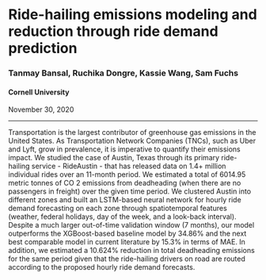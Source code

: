 # Ride-hailing emissions modeling and reduction through ride demand prediction

### Tanmay Bansal, Ruchika Dongre, Kassie Wang, Sam Fuchs
#### Cornell University

November 30, 2020

<hr>

Transportation is the largest contributor of greenhouse gas emissions in the United States.As Transportation Network Companies (TNCs), such as Uber and Lyft, grow in prevalence,it is imperative to quantify their emissions impact. We studied the case of Austin, Texasthrough its primary ride-hailing service - RideAustin - that has released data on 1.4+ millionindividual rides over an 11-month period. We estimated a total of 6014.95 metric tonnesof CO 2 emissions from deadheading (when there are no passengers in freight) over thegiven time period. We clustered Austin into different zones and built an LSTM-based neuralnetwork for hourly ride demand forecasting on each zone through spatiotemporal features(weather, federal holidays, day of the week, and a look-back interval). Despite a muchlarger out-of-time validation window (7 months), our model outperforms the XGBoost-basedbaseline model by 34.86\% and the next best comparable model in current literature by15.3\% in terms of MAE. In addition, we estimated a 10.624\% reduction in total deadheadingemissions for the same period given that the ride-hailing drivers on road are routed accordingto the proposed hourly ride demand forecasts.